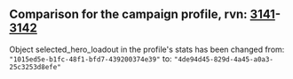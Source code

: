 ## Comparison for the campaign profile, rvn: [3141](https://github.com/PRO100KatYT/FortniteProfileRevisions/tree/main/profiles/campaign/3141%20campaign.json)-[3142](https://github.com/PRO100KatYT/FortniteProfileRevisions/tree/main/profiles/campaign/3142%20campaign.json)

Object selected_hero_loadout in the profile's stats has been changed from: `"1015ed5e-b1fc-48f1-bfd7-439200374e39"` to: `"4de94d45-829d-4a45-a0a3-25c3253d8efe"`
<br><br>
